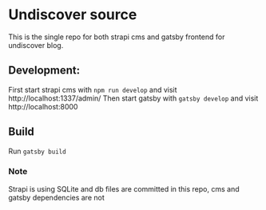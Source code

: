 # Undiscover source
This is the single repo for both strapi cms and gatsby frontend for undiscover blog. 

## Development:
First start strapi cms with `npm run develop` and visit http://localhost:1337/admin/
Then start gatsby with `gatsby develop` and visit http://localhost:8000

## Build
Run `gatsby build`

### Note
Strapi is using SQLite and db files are committed in this repo, cms and gatsby dependencies are not